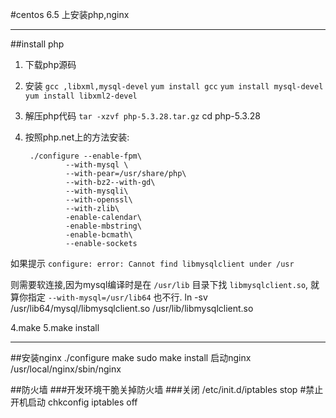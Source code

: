 #centos 6.5 上安装php,nginx

----------------
##install  php
1. 下载php源码
2. 安装 `gcc ,libxml,mysql-devel`
        `yum install gcc`
        `yum install mysql-devel`
        `yum install libxml2-devel`
3. 解压php代码
        ``tar -xzvf php-5.3.28.tar.gz``
        cd php-5.3.28
4. 按照php.net上的方法安装:

        ./configure --enable-fpm\
                --with-mysql \
                --with-pear=/usr/share/php\
                --with-bz2--with-gd\
                --with-mysqli\
                --with-openssl\
                --with-zlib\
                -enable-calendar\
                -enable-mbstring\
                -enable-bcmath\
                --enable-sockets 

如果提示
``configure: error: Cannot find libmysqlclient under /usr``

则需要软连接,因为mysql编译时是在 ``/usr/lib`` 目录下找 ``libmysqlclient.so``,
就算你指定 ``--with-mysql=/usr/lib64`` 也不行.
        ln -sv /usr/lib64/mysql/libmysqlclient.so /usr/lib/libmysqlclient.so

4.make
5.make install

--------------------
##安装nginx
        ./configure
        make
        sudo make install
启动nginx
        /usr/local/nginx/sbin/nginx




##防火墙
###开发环境干脆关掉防火墙
###关闭
        /etc/init.d/iptables stop
#禁止开机启动
        chkconfig iptables off
